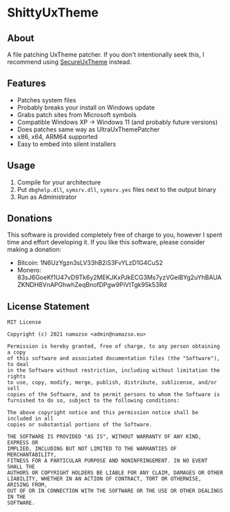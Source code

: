 # ShittyUxTheme

## About

A file patching UxTheme patcher. If you don't intentionally seek this, I recommend using [SecureUxTheme](https://github.com/namazso/SecureUxTheme) instead.

## Features

* Patches system files
* Probably breaks your install on Windows update
* Grabs patch sites from Microsoft symbols
* Compatible Windows XP -> Windows 11 (and probably future versions)
* Does patches same way as UltraUxThemePatcher
* x86, x64, ARM64 supported
* Easy to embed into silent installers

## Usage

1. Compile for your architecture
2. Put `dbghelp.dll`, `symsrv.dll`, `symsrv.yes` files next to the output binary
3. Run as Administrator

## Donations

This software is provided completely free of charge to you, however I spent time and effort developing it. If you like this software, please consider making a donation:

* Bitcoin: 1N6UzYgzn3sLV33hB2iS3FvYLzD1G4CuS2
* Monero: 83sJ6GoeKf1U47vD9Tk6y2MEKJKxPJkECG3Ms7yzVGeiBYg2uYhBAUAZKNDH8VnAPGhwhZeqBnofDPgw9PiVtTgk95k53Rd

## License Statement

	MIT License

	Copyright (c) 2021 namazso <admin@namazso.eu>

	Permission is hereby granted, free of charge, to any person obtaining a copy
	of this software and associated documentation files (the "Software"), to deal
	in the Software without restriction, including without limitation the rights
	to use, copy, modify, merge, publish, distribute, sublicense, and/or sell
	copies of the Software, and to permit persons to whom the Software is
	furnished to do so, subject to the following conditions:

	The above copyright notice and this permission notice shall be included in all
	copies or substantial portions of the Software.

	THE SOFTWARE IS PROVIDED "AS IS", WITHOUT WARRANTY OF ANY KIND, EXPRESS OR
	IMPLIED, INCLUDING BUT NOT LIMITED TO THE WARRANTIES OF MERCHANTABILITY,
	FITNESS FOR A PARTICULAR PURPOSE AND NONINFRINGEMENT. IN NO EVENT SHALL THE
	AUTHORS OR COPYRIGHT HOLDERS BE LIABLE FOR ANY CLAIM, DAMAGES OR OTHER
	LIABILITY, WHETHER IN AN ACTION OF CONTRACT, TORT OR OTHERWISE, ARISING FROM,
	OUT OF OR IN CONNECTION WITH THE SOFTWARE OR THE USE OR OTHER DEALINGS IN THE
	SOFTWARE.